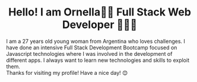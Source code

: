 <h1 align="center">Hello! I am Ornella👋😄 Full Stack Web Developer 👩🏻‍💻</h1>

<h align="left"> I am a 27 years old young woman from Argentina who loves challenges. I have done an intensive Full Stack Development Bootcamp focused on Javascript technologies where I was involved in the development of different apps. 
I always want to learn new technologies and skills to exploit them. 
<br>
Thanks for visiting my profile! Have a nice day! 😊</h4>









